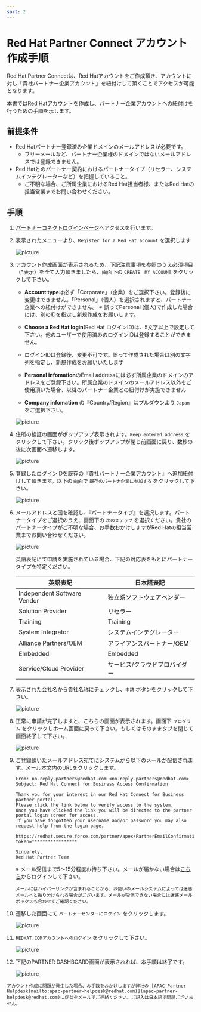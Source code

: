 ```yaml
---
sort: 2
---
```


# Red Hat Partner Connect アカウント作成手順

Red Hat Partner Connectは、Red Hatアカウントをご作成頂き、アカウントに対し「貴社パートナー企業アカウント」を紐付けして頂くことでアクセスが可能となります。

本書ではRed Hatアカウントを作成し、パートナー企業アカウントへの紐付けを行うための手順を示します。

## 前提条件

* Red Hatパートナー登録済み企業ドメインのメールアドレスが必要です。
  * フリーメールなど、パートナー企業様のドメインではないメールアドレスでは登録できません。
* Red Hatとのパートナー契約におけるパートナータイプ（リセラー、システムインテグレーターなど）を把握していること。
  * ご不明な場合、ご所属企業におけるRed Hat担当者様、またはRed Hatの担当営業までお問い合わせください。

## 手順

1. [パートナーコネクトログインページ](https://sso.redhat.com/auth/realms/redhat-external/protocol/saml/clients/redhat?RelayState=%2FDashboard_page)へアクセスを行います。

1. 表示されたメニューより、`Register for a Red Hat account` を選択します

   ![picture](https://github.com/RH-OPEN/rh-open.github.io/blob/main/offering/images/partner-connect/001.png?raw=true)

3. アカウント作成画面が表示されるため、下記注意事項を参照のうえ必須項目（*表示）を全て入力頂きましたら、画面下の `CREATE　MY ACCOUNT` をクリックして下さい。

      - <b>Account type</b>は必ず「Corporate」（企業）をご選択下さい。登録後に変更はできません。「Personal」（個人）を選択されますと、パートナー企業への紐付けができません。
         ※ 誤ってPersonal (個人)で作成した場合には、別のIDを指定し新規作成をお願いします。

      - <b>Choose a Red Hat login</b>(Red Hat ログインID)は、5文字以上で設定して下さい。他のユーザーで使用済みのログインIDは登録することができません。

      - ログインIDは登録後、変更不可です。誤って作成された場合は別の文字列を指定し、新規作成をお願いいたします

      - <b>Personal infomation</b>のEmail addressには必ず所属企業のドメインのアドレスをご登録下さい。所属企業のドメインのメールアドレス以外をご使用頂いた場合、以降のパートナー企業との紐付けが実施できません

      - <b>Company infomation</b> の『Country/Region』はプルダウンより `Japan` をご選択下さい。

   ![picture](https://github.com/RH-OPEN/rh-open.github.io/blob/main/offering/images/partner-connect/002.png?raw=true)

5. 住所の検証の画面がポップアップ表示されます。`Keep entered address` をクリックして下さい。クリック後ポップアップが閉じ前画面に戻り、数秒の後に次画面へ遷移します。

   ![picture](https://github.com/RH-OPEN/rh-open.github.io/blob/main/offering/images/partner-connect/003.png?raw=true)

6. 登録したログインIDを既存の『貴社パートナー企業アカウント』へ追加紐付けして頂きます。以下の画面で `既存のパートナ企業に参加する` をクリックして下さい。

   ![picture](https://github.com/RH-OPEN/rh-open.github.io/blob/main/offering/images/partner-connect/004.png?raw=true)

7. メールアドレスと国を確認し、『パートナータイプ』を選択します。パートナータイプをご選択のうえ、画面下の `次のステップ` を選択ください。貴社のパートナータイプがご不明な場合、お手数おかけしますがRed Hatの担当営業までお問い合わせください。

   ![picture](https://github.com/RH-OPEN/rh-open.github.io/blob/main/offering/images/partner-connect/005.png?raw=true)


   英語表記にて申請を実施されている場合、下記の対応表をもとにパートナータイプを特定ください。

   |英語表記|日本語表記|
   | ---- | ---- |
   |Independent Software Vendor|独立系ソフトウェアベンダー|
   |Solution Provider|リセラー|
   |Training|Training|
   |System Integrator|システムインテグレーター|
   |Alliance Partners/OEM|アライアンスパートナー/OEM|
   |Embedded|Embedded|
   |Service/Cloud Provider|サービス/クラウドプロバイダー|


1. 表示された会社名から貴社名称にチェックし、`申請` ボタンをクリックして下さい。

     ![picture](https://github.com/RH-OPEN/rh-open.github.io/blob/main/offering/images/partner-connect/006.png?raw=true)

1. 正常に申請が完了しますと、こちらの画面が表示されます。画面下 `プログラム` をクリックしホーム画面に戻って下さい。もしくはそのままタブを閉じて画面終了して下さい。

     ![picture](https://github.com/RH-OPEN/rh-open.github.io/blob/main/offering/images/partner-connect/007.png?raw=true)

1. ご登録頂いたメールアドレス宛てにシステムから以下のメールが配信されます。メール本文内のURLをクリックします。

      ```
      ​From: no-reply-partners@redhat.com <no-reply-partners@redhat.com>
      Subject: Red Hat Connect for Business Access Confirmation

      Thank you for your interest in our Red Hat Connect for Business partner portal.
      Please click the link below to verify access to the system. 
      Once you have clicked the link you will be directed to the partner portal login screen for access.
      If you have forgotten your username and/or password you may also request help from the login page.

      https://redhat.secure.force.com/partner/apex/PartnerEmailConfirmation?token=​*​****************

      Sincerely,
      Red Hat Partner Team
      ```
      
      ※ メール受信まで5〜15分程度お待ち下さい。メールが届かない場合は[こちら](https://www.redhat.com/wapps/sfconnector)からログインして下さい。
      
   ```tip
   メールにはハイパーリンクが含まれることから、お使いのメールシステムによっては迷惑メールへと振り分けられる場合がございます。メールが受信できない場合には迷惑メールボックスも合わせてご確認ください。
   ```

1. 遷移した画面にて `パートナーセンターにログイン` をクリックします。

     ![picture](https://github.com/RH-OPEN/rh-open.github.io/blob/main/offering/images/partner-connect/008.png?raw=true)

1. `REDHAT.COMアカウントへのログイン` をクリックして下さい。

     ![picture](https://github.com/RH-OPEN/rh-open.github.io/blob/main/offering/images/partner-connect/009.png?raw=true)

1. 下記のPARTNER DASHBOARD画面が表示されれば、本手順は終了です。

     ![picture](https://github.com/RH-OPEN/rh-open.github.io/blob/main/offering/images/partner-connect/010.png?raw=true)

```tip
アカウント作成に問題が発生した場合、お手数をおかけしますが弊社の [APAC Partner Helpdesk(mailto:apac-partner-helpdesk@redhat.com)](apac-partner-helpdesk@redhat.com)に症状をメールでご連絡ください。ご記入は日本語で問題ございません。
```